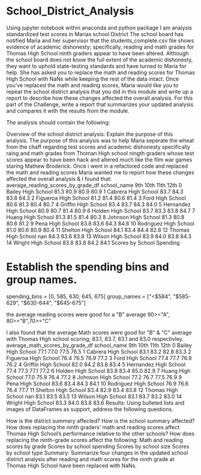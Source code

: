 # School_District_Analysis
Using jupyter notebook within anaconda and python package I am analysis standardized test scores in Marias school District 
The school board has notified Maria and her supervisor that the students_complete.csv file shows evidence of academic dishonesty; specifically, reading and math grades for Thomas High School ninth graders appear to have been altered. Although the school board does not know the full extent of the academic dishonesty, they want to uphold state-testing standards and have turned to Maria for help. She has asked you to replace the math and reading scores for Thomas High School with NaNs while keeping the rest of the data intact. Once you’ve replaced the math and reading scores, Maria would like you to repeat the school district analysis that you did in this module and write up a report to describe how these changes affected the overall analysis.
For this part of the Challenge, write a report that summarizes your updated analysis and compares it with the results from the module.

The analysis should contain the following:

Overview of the school district analysis: Explain the purpose of this analysis.
The purpose of this analysis was to help Maria seperate the wheat from the chaff regarding test scores and academic dishonesty specifically raing and math grades from Thoman High school ningth graders whose test scores appear to have been hack and altered much like the film war games staring Mathew Broderick. Once i went in a refactored code and replaced the math and reading scores Maria wanted me to report how these changes affected the overall analysis & I found that:
average_reading_scores_by_grade_df
school_name	9th	10th	11th	12th
0	Bailey High School	81.3	80.9	80.9	80.9
1	Cabrera High School	83.7	84.3	83.8	84.3
2	Figueroa High School	81.2	81.4	80.6	81.4
3	Ford High School	80.6	81.3	80.4	80.7
4	Griffin High School	83.4	83.7	84.3	84.0
5	Hernandez High School	80.9	80.7	81.4	80.9
6	Holden High School	83.7	83.3	83.8	84.7
7	Huang High School	81.3	81.5	81.4	80.3
8	Johnson High School	81.3	80.8	80.6	81.2
9	Pena High School	83.8	83.6	84.3	84.6
10	Rodriguez High School	81.0	80.6	80.9	80.4
11	Shelton High School	84.1	83.4	84.4	82.8
12	Thomas High School	nan	84.3	83.6	83.8
13	Wilson High School	83.9	84.0	83.8	84.3
14	Wright High School	83.8	83.8	84.2	84.1
Scores by School Spending
# Establish the spending bins and group names.
spending_bins = [0, 585, 630, 645, 675]
group_names = ["<$584", "$585-629", "$630-644", "$645-675"]

the average reading scores were good for a "B" average 90>="A", 80>="B",70>="C"

I also found that the average Math scores were good for "B" & "C" average with Thomas High school scoring; 83.1, 83.7, 83.1 and 83.0 respectivley. 
average_math_scores_by_grade_df
school_name	9th	10th	11th	12th
0	Bailey High School	77.1	77.0	77.5	76.5
1	Cabrera High School	83.1	83.2	82.8	83.3
2	Figueroa High School	76.4	76.5	76.9	77.2
3	Ford High School	77.4	77.7	76.9	76.2
4	Griffin High School	82.0	84.2	83.8	83.4
5	Hernandez High School	77.4	77.3	77.1	77.2
6	Holden High School	83.8	83.4	85.0	82.9
7	Huang High School	77.0	75.9	76.4	77.2
8	Johnson High School	77.2	76.7	77.5	76.9
9	Pena High School	83.6	83.4	84.3	84.1
10	Rodriguez High School	76.9	76.6	76.4	77.7
11	Shelton High School	83.4	82.9	83.4	83.8
12	Thomas High School	nan	83.1	83.5	83.5
13	Wilson High School	83.1	83.7	83.2	83.0
14	Wright High School	83.3	84.0	83.8	83.6
Results: Using bulleted lists and images of DataFrames as support, address the following questions.

How is the district summary affected?
How is the school summary affected?
How does replacing the ninth graders’ math and reading scores affect Thomas High School’s performance relative to the other schools?
How does replacing the ninth-grade scores affect the following:
Math and reading scores by grade
Scores by school spending
Scores by school size
Scores by school type
Summary: Summarize four changes in the updated school district analysis after reading and math scores for the ninth grade at Thomas High School have been replaced with NaNs.
